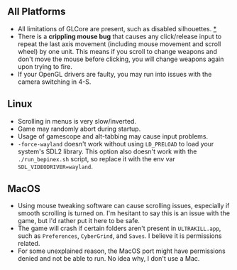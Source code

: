 ## All Platforms
* All limitations of GLCore are present, such as disabled silhouettes. [\*](https://github.com/coatlessali/GLCoreScissors)
* There is a **crippling mouse bug** that causes any click/release input to repeat the last axis movement (including mouse movement and scroll wheel) by one unit. This means if you scroll to change weapons and don't move the mouse before clicking, you will change weapons again upon trying to fire.
* If your OpenGL drivers are faulty, you may run into issues with the camera switching in 4-S.

## Linux
* Scrolling in menus is very slow/inverted.
* Game may randomly abort during startup.
* Usage of gamescope and alt-tabbing may cause input problems.
* `-force-wayland` doesn't work without using `LD_PRELOAD` to load your system's SDL2 library. This option also doesn't work with the `./run_bepinex.sh` script, so replace it with the env var `SDL_VIDEODRIVER=wayland`.

## MacOS
* Using mouse tweaking software can cause scrolling issues, especially if smooth scrolling is turned on. I'm hesitant to say this is an issue with the game, but I'd rather put it here to be safe.
* The game will crash if certain folders aren't present in `ULTRAKILL.app`, such as `Preferences`, `CyberGrind`, and `Saves`. I believe it is permissions related.
* For some unexplained reason, the MacOS port might have permissions denied and not be able to run. No idea why, I don't use a Mac.